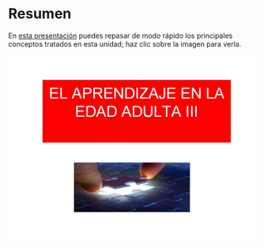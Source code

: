 
# Resumen

En [esta presentación](http://aularagon.catedu.es/materialesaularagon2013/fepa/zips/Modulo_2/Resumen_u3.pdf) puedes repasar de modo rápido los principales conceptos tratados en esta unidad; haz clic sobre la imagen para verla.

![](img/Imag_ResumenU3.JPG)
